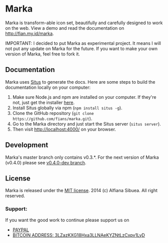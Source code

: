# Marka

Marka is transform-able icon set, beautifully and carefully designed to work on the web. View a demo and read the documentation on http://fian.my.id/marka.

IMPORTANT: I decided to put Marka as experimental project. It means I will not put any update on Marka for the future. If you want to make your own version of Marka, feel free to fork it.

## Documentation

Marka uses [Situs](https://github.com/fians/situs) to generate the docs. 
Here are some steps to build the documentation locally on your computer:

1. Make sure Node.js and npm are installed on your computer. If they're not, just get the installer [here](http://nodejs.org/).
2. Install Situs globally via npm (`npm install situs -g`).
3. Clone the GitHub repository (`git clone https://github.com/fians/marka.git`).
4. Go to the Marka directory and just start the Situs server (`situs server`).
5. Then visit [http://localhost:4000/](http://localhost:4000/) on your browser.

## Development
Marka's master branch only contains v0.3.*. For the next version of Marka (v0.4.0) please see [v0.4.0-dev branch](https://github.com/fians/marka/tree/v0.4.0-dev).

## License

Marka is released under the [MIT license](https://github.com/fians/marka/blob/master/LICENSE). 2014 (c) Alfiana Sibuea. All right reserved.

### Support:

If you want the good work to continue please support us on

* [PAYPAL](https://www.paypal.me/ishandutta2007)
* [BITCOIN ADDRESS: 3LZazKXG18Hxa3LLNAeKYZNtLzCxpv1LyD](https://www.coinbase.com/join/5a8e4a045b02c403bc3a9c0c)
